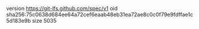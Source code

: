 version https://git-lfs.github.com/spec/v1
oid sha256:75c0638d684ee64a72cef6eaab48eb31ea72ae8c0c0f79e9fdffae1c5d183e9b
size 5035
